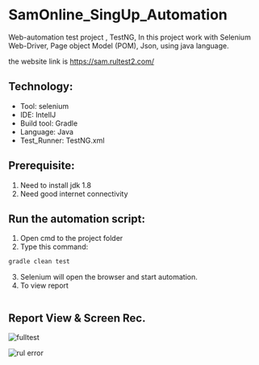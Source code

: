 # SamOnline_SingUp_Automation
Web-automation test project , TestNG, In this project work with Selenium Web-Driver, Page object Model (POM), Json,
 using java language.

the website link is https://sam.rultest2.com/


## Technology:
- Tool: selenium
- IDE: IntelIJ
- Build tool: Gradle
- Language: Java
- Test_Runner: TestNG.xml

## Prerequisite:
1. Need to install jdk 1.8
2. Need good internet connectivity

## Run the automation script:
1. Open cmd to the project folder
2. Type this command:

```sh
gradle clean test
```
3. Selenium will open the browser and start automation.
4. To view report
```sh
```
## Report View & Screen Rec.
![fulltest](https://user-images.githubusercontent.com/93866513/174331040-69e34f31-3ca0-42cf-a7cb-32c0b73bf8cb.png)

![rul error](https://user-images.githubusercontent.com/93866513/221182105-582b32eb-c177-4648-a92c-0dc13efe32dc.jpg)
